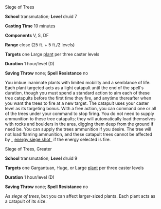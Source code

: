Siege of Trees

**School** transmutation; **Level** druid 7

**Casting Time** 10 minutes

**Components** V, S, DF

**Range** close (25 ft. + 5 ft./2 levels)

**Targets** one Large [plant](/pathfinderRPG/prd/monsters/creatureTypes.html#_plant) per three caster levels

**Duration** 1 hour/level (D)

**Saving Throw** none; **Spell Resistance** no

You imbue inanimate plants with limited mobility and a semblance of life. Each plant targeted acts as a light catapult until the end of the spell's duration, though you must spend a standard action to aim each of these tree catapults before the first time they fire, and anytime thereafter when you want the trees to fire at a new target. The catapult uses your caster level as its targeting bonus. With a free action, you can command one or all of the trees under your command to stop firing. You do not need to supply ammunition to these tree catapults; they will automatically load themselves with rocks and boulders in the area, digging them deep from the ground if need be. You can supply the trees ammunition if you desire. The tree will not load flaming ammunition, and these catapult trees cannot be affected by _ [energy siege shot](energySiegeShot.html#_energy-siege-shot)_ if the energy selected is fire.

Siege of Trees, Greater

**School** transmutation; **Level** druid 9

**Targets** one Gargantuan, Huge, or Large [plant](/pathfinderRPG/prd/monsters/creatureTypes.html#_plant) per three caster levels

**Duration** 1 hour/level (D)

**Saving Throw** none; **Spell Resistance** no

As _siege of trees_, but you can affect larger-sized plants. Each plant acts as a catapult of its size.

